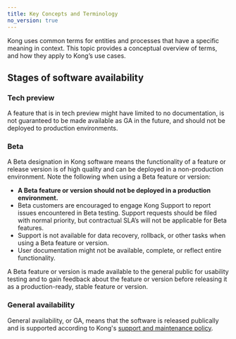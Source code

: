 ```yaml
---
title: Key Concepts and Terminology
no_version: true
---
```


Kong uses common terms for entities and processes that have a specific meaning in context. This topic provides a conceptual overview of terms, and how they apply to Kong’s use cases.

## Stages of software availability

### Tech preview
A feature that is in tech preview might have limited to no documentation, is not guaranteed to be made available as GA in the future, and should not be deployed to production environments.

### Beta
A Beta designation in Kong software means the functionality of a feature or release version is of high quality and can be deployed in a non-production environment. Note the following when using a Beta feature or version:

* **A Beta feature or version should not be deployed in a production environment.**
* Beta customers are encouraged to engage Kong Support to report issues encountered in Beta testing. Support requests should be filed with normal priority, but contractual SLA’s will not be applicable for Beta features.
* Support is not available for data recovery, rollback, or other tasks when using a Beta feature or version.
* User documentation might not be available, complete, or reflect entire functionality.

A Beta feature or version is made available to the general public for usability testing and to gain feedback about the feature or version before releasing it as a production-ready, stable feature or version.

### General availability
General availability, or GA, means that the software is released publically and
is supported according to Kong's [support and maintenance policy](https://konghq.com/wp-content/uploads/2021/04/Kong-Support-and-Maintenance-Policy-16-April-2021.pdf).
